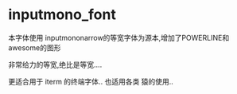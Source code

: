 # inputmono_font

本字体使用 inputmononarrow的等宽字体为源本,增加了POWERLINE和awesome的图形

非常给力的等宽,绝比是等宽....

更适合用于 iterm 的终端字体..
也适用各类 猿的使用..

